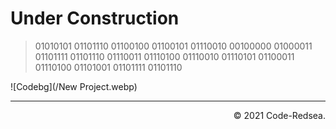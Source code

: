


# Under Construction

> 01010101 01101110 01100100 01100101 01110010 00100000 01000011 01101111 01101110 01110011 01110100 01110010 01110101 01100011 01110100 01101001 01101111 01101110


![Codebg](/New Project.webp)
        
* * *

<div style="text-align: right">
        &copy; 2021 Code-Redsea.
</div>
